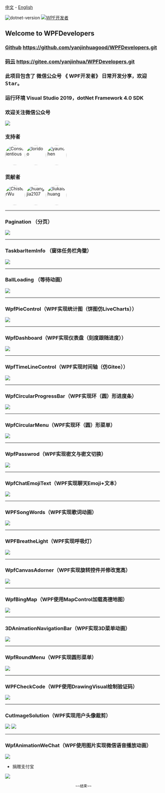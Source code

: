 [中文](https://github.com/yanjinhuagood/WPFDevelopers/blob/master/README.md) - [English](https://github.com/yanjinhuagood/WPFDevelopers/blob/master/README-en.md)  

 ![dotnet-version](https://img.shields.io/badge/.net-%3E%3D4.0-blue.svg)   <a target="_blank" href="https://qm.qq.com/cgi-bin/qm/qr?k=B61RFy2vvpaKLEDxaW6NsDpPZA-eSyFh&jump_from=webapi"><img border="0" src="https://pub.idqqimg.com/wpa/images/group.png" alt="WPF开发者" title="WPF开发者"></a>


## Welcome to WPFDevelopers    

### [Github](https://github.com/yanjinhuagood/WPFDevelopers.git) https://github.com/yanjinhuagood/WPFDevelopers.git  

### [码云](https://gitee.com/yanjinhua/WPFDevelopers.git) https://gitee.com/yanjinhua/WPFDevelopers.git  


### 此项目包含了 微信公众号 《 WPF开发者》 日常开发分享，欢迎<kbd>Star</kbd>。   

### 运行环境 Visual Studio 2019，dotNet Framework 4.0 SDK  

### 欢迎关注微信公众号  

<img src="/resources/wxgzh.jpg"/>  

### 支持者  

<a href="https://github.com/Conscientious" target="_blank"><img style="border-radius:50%!important" width="64px" alt="Conscientious" src="https://avatars.githubusercontent.com/u/10725479?s=64&v=4"></a>   <a href="https://github.com/loridoo" target="_blank"><img style="border-radius:50%!important" width="64px" alt="loridoo" src="https://avatars.githubusercontent.com/u/5158233?v=4"></a>   <a href="https://github.com/yaunchen" target="_blank"><img style="border-radius:50%!important" width="64px" alt="yaunchen" src="https://avatars.githubusercontent.com/u/85333100?v=4"></a> 

### 贡献者  
<a href="https://github.com/ChisterWu" target="_blank"><img style="border-radius:50%!important" width="64px" alt="ChisterWu" src="https://avatars.githubusercontent.com/u/28770378?v=4"></a>  <a href="https://github.com/huangjia2107" target="_blank"><img style="border-radius:50%!important" width="64px" alt="huangjia2107" src="https://avatars.githubusercontent.com/u/13675358?v=4"></a>  <a href="https://github.com/liukaishuang" target="_blank"><img style="border-radius:50%!important" width="64px" alt="liukaishuang" src="https://avatars.githubusercontent.com/u/25221289?v=4"></a>      

***
### Pagination （分页）

<img src="/resources/WPFDevelopersResource/Pagination.gif"/>  

----------
### TaskbarItemInfo （窗体任务栏角徽）

<img src="/resources/WPFDevelopersResource/TaskbarItemInfo.gif"/>  

----------

### BallLoading （等待动画）

<img src="/resources/WPFDevelopersResource/BallLoading.gif"/>  

----------

### WpfPieControl（WPF实现统计图（饼图仿LiveCharts））

<img src="/resources/WPFDevelopersResource/PieControl.gif"/>  

----------

### WpfDashboard（WPF实现仪表盘（刻度跟随进度））

<img src="/resources/WPFDevelopersResource/Dashboard.gif"/> 

----------

### WpfTimeLineControl（WPF实现时间轴（仿Gitee））

<img src="/resources/WPFDevelopersResource/TimeLine.gif"/>  

----------

### WpfCircularProgressBar（WPF实现环（圆）形进度条）

<img src="/resources/WPFDevelopersResource/CircularProgressBar.gif"/>  

----------

### WpfCircularMenu（WPF实现环（圆）形菜单）

<img src="/resources/WPFDevelopersResource/CircularMenu.gif"/>   

----------

### WpfPasswrod（WPF实现密文与密文切换）

<img src="/resources/WPFDevelopersResource/Passwrod.gif"/>  

----------

### WpfChatEmojiText（WPF实现聊天Emoji+文本）

<img src="/resources/WPFDevelopersResource/ChatEmojiText.gif"/>  

----------

### WPFSongWords（WPF实现歌词动画）

<img src="/resources/WPFDevelopersResource/SongWords.gif"/>  

----------

### WPFBreatheLight（WPF实现呼吸灯）

<img src="/resources/WPFDevelopersResource/BreatheLight.gif"/>   

----------

### WpfCanvasAdorner（WPF实现旋转控件并修改宽高）  

<img src="/resources/WPFDevelopersResource/ElementAdorner.gif"/>    

----------

### WpfBingMap（WPF使用MapControl加载高德地图）  

<img src="/resources/WPFDevelopersResource/BingAMap.gif"/>  

----------

### 3DAnimationNavigationBar（WPF实现3D菜单动画） 

<img src="/resources/WPFDevelopersResource/AnimationNavigationBar3D.gif"/>   

----------

### WpfRoundMenu（WPF实现圆形菜单）  

<img src="/resources/WPFDevelopersResource/RoundMenu.gif"/>   

----------


### WPFCheckCode（WPF使用DrawingVisual绘制验证码）

<img src="/resources/WPFDevelopersResource/CheckCode.gif"/>   

----------

### CutImageSolution（WPF实现用户头像裁剪）

<img src="/resources/WPFDevelopersResource/CutImage.gif"/>  

<img src="/resources/WPFDevelopersResource/CutImage1.gif"/>  

----------

### WpfAnimationWeChat（WPF使用图片实现微信语音播放动画）

<img src="/resources/WPFDevelopersResource/AnimationWeChat.gif"/>   

* 捐赠支付宝

<img src="/resources/Alipay.png"/>

									~~结束~~

